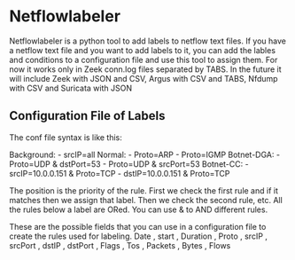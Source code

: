 # Netflowlabeler

Netflowlabeler is a python tool to add labels to netflow text files. 
If you have a netflow text file and you want to add labels to it, you can add the lables and conditions to a configuration file and use this tool to assign them.
For now it works only in Zeek conn.log files separated by TABS.
In the future it will include Zeek with JSON and CSV, Argus with CSV and TABS, Nfdump with CSV and Suricata with JSON

## Configuration File of Labels

The conf file syntax is like this:

Background:
    - srcIP=all
Normal:
    - Proto=ARP
    - Proto=IGMP
Botnet-DGA:
    - Proto=UDP & dstPort=53
    - Proto=UDP & srcPort=53
Botnet-CC:
    - srcIP=10.0.0.151 & Proto=TCP
    - dstIP=10.0.0.151 & Proto=TCP

The position is the priority of the rule. First we check the first rule and if it matches then we assign that label. Then we check the second rule, etc.
All the rules below a label are ORed. You can use & to AND different rules.

These are the possible fields that you can use in a configuration file to create the rules used for labeling.
Date , start , Duration , Proto , srcIP , srcPort , dstIP , dstPort , Flags , Tos , Packets , Bytes , Flows
